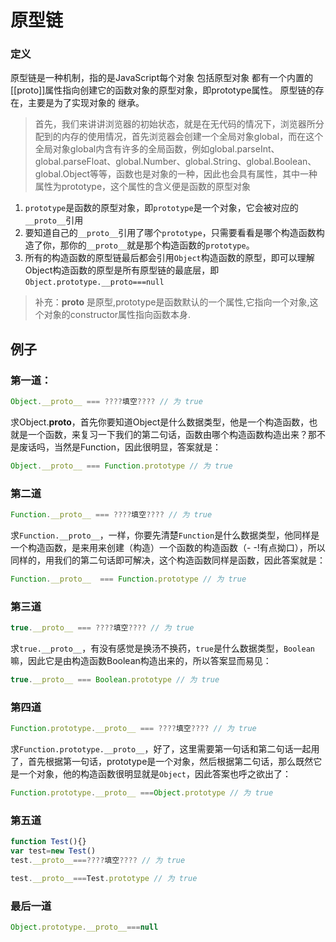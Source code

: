 # 原型链

### 定义

原型链是一种机制，指的是JavaScript每个对象 包括原型对象 都有一个内置的[[proto]]属性指向创建它的函数对象的原型对象，即prototype属性。 原型链的存在，主要是为了实现对象的 继承。

> 首先，我们来讲讲浏览器的初始状态，就是在无代码的情况下，浏览器所分配到的内存的使用情况，首先浏览器会创建一个全局对象global，而在这个全局对象global内含有许多的全局函数，例如global.parseInt、global.parseFloat、global.Number、global.String、global.Boolean、global.Object等等，函数也是对象的一种，因此也会具有属性，其中一种属性为prototype，这个属性的含义便是函数的原型对象

1. `prototype`是函数的原型对象，即`prototype`是一个对象，它会被对应的`__proto__`引用
2. 要知道自己的`__proto__`引用了哪个`prototype`，只需要看看是哪个构造函数构造了你，那你的`__proto__`就是那个构造函数的`prototype`。
3. 所有的构造函数的原型链最后都会引用`Object`构造函数的原型，即可以理解Object构造函数的原型是所有原型链的最底层，即`Object.prototype.__proto===null`

> 补充：__proto__ 是原型,prototype是函数默认的一个属性,它指向一个对象,这个对象的constructor属性指向函数本身.


## 例子

### 第一道：

```js
Object.__proto__ === ????填空???? // 为 true
```

求Object.__proto__，首先你要知道Object是什么数据类型，他是一个构造函数，也就是一个函数，来复习一下我们的第二句话，函数由哪个构造函数构造出来？那不是废话吗，当然是Function，因此很明显，答案就是：

```js
Object.__proto__ === Function.prototype // 为 true
```

### 第二道

```js
Function.__proto__ === ????填空???? // 为 true
```

求`Function.__proto__`，一样，你要先清楚`Function`是什么数据类型，他同样是一个构造函数，是来用来创建（构造）一个函数的构造函数（- -!有点拗口），所以同样的，用我们的第二句话即可解决，这个构造函数同样是函数，因此答案就是：

```js
Function.__proto__  === Function.prototype // 为 true
```

### 第三道

```js
true.__proto__ === ????填空???? // 为 true
```

求`true.__proto__`，有没有感觉是换汤不换药，`true`是什么数据类型，`Boolean`嘛，因此它是由构造函数Boolean构造出来的，所以答案显而易见：

```js
true.__proto__ === Boolean.prototype // 为 true
```

### 第四道

```js
Function.prototype.__proto__ === ????填空???? // 为 true
```

求`Function.prototype.__proto__`，好了，这里需要第一句话和第二句话一起用了，首先根据第一句话，prototype是一个对象，然后根据第二句话，那么既然它是一个对象，他的构造函数很明显就是`Object`，因此答案也呼之欲出了：

```js
Function.prototype.__proto__ ===Object.prototype // 为 true
```

### 第五道

```js
function Test(){}
var test=new Test()
test.__proto__===????填空???? // 为 true
```

```js
test.__proto__===Test.prototype // 为 true
```

### 最后一道

```js
Object.prototype.__proto__===null
```
